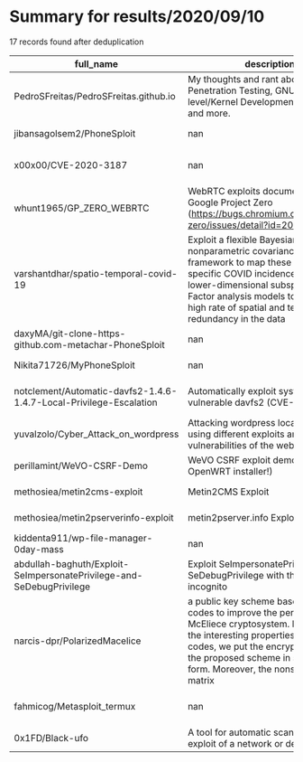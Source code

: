 
# Summary for results/2020/09/10
    
17 records found after deduplication

| full_name | description | html_url | matched_list | matched_count | pushed_at | size | stargazers_count | language | forks_count | vul_ids |
|----------------------------------------------------------------------|-----------------------------------------------------------------------------------------------------------------------------------------------------------------------------------------------------------------------------------------------------------------|-----------------------------------------------------------------------------------------|----------------------------------|-----------------|---------------------------|--------|--------------------|------------|---------------|-------------------|
| PedroSFreitas/PedroSFreitas.github.io | My thoughts and rant about Penetration Testing, GNU/Linux, Low-level/Kernel Development, Exploits and more. | https://github.com/PedroSFreitas/PedroSFreitas.github.io | ['exploit'] | 1 | 2020-09-10 11:18:55+00:00 | 33 | 0 | Ruby | 0 | [] |
| jibansagolsem2/PhoneSploit | nan | https://github.com/jibansagolsem2/PhoneSploit | ['sploit'] | 1 | 2020-09-10 15:47:13+00:00 | 0 | 0 | | 0 | [] |
| x00x00/CVE-2020-3187 | nan | https://github.com/x00x00/CVE-2020-3187 | ['cve-2'] | 1 | 2020-09-10 06:34:29+00:00 | 2 | 0 | nan | 0 | ['CVE-2020-3187'] |
| whunt1965/GP_ZERO_WEBRTC | WebRTC exploits documented by Google Project Zero (https://bugs.chromium.org/p/project-zero/issues/detail?id=2034#c6) | https://github.com/whunt1965/GP_ZERO_WEBRTC | ['exploit'] | 1 | 2020-09-10 22:55:25+00:00 | 35 | 0 | JavaScript | 0 | ['GPZ-2034'] |
| varshantdhar/spatio-temporal-covid-19 | Exploit a flexible Bayesian nonparametric covariance regression framework to map these location-specific COVID incidences onto a lower-dimensional subspace. Use Factor analysis models to exploit the high rate of spatial and temporal redundancy in the data | https://github.com/varshantdhar/spatio-temporal-covid-19 | ['exploit'] | 1 | 2020-09-10 21:41:22+00:00 | 882 | 0 | R | 0 | [] |
| daxyMA/git-clone-https-github.com-metachar-PhoneSploit | nan | https://github.com/daxyMA/git-clone-https-github.com-metachar-PhoneSploit | ['sploit'] | 1 | 2020-09-10 18:58:31+00:00 | 0 | 1 | | 0 | [] |
| Nikita71726/MyPhoneSploit | nan | https://github.com/Nikita71726/MyPhoneSploit | ['sploit'] | 1 | 2020-09-10 18:27:27+00:00 | 9792 | 0 | Python | 0 | [] |
| notclement/Automatic-davfs2-1.4.6-1.4.7-Local-Privilege-Escalation | Automatically exploit systems with vulnerable davfs2 (CVE-2013-4362) | https://github.com/notclement/Automatic-davfs2-1.4.6-1.4.7-Local-Privilege-Escalation | ['exploit'] | 1 | 2020-09-10 16:20:07+00:00 | 4 | 0 | Shell | 0 | ['CVE-2013-4362'] |
| yuvalzolo/Cyber_Attack_on_wordpress | Attacking wordpress local website by using different exploits and vulnerabilities of the web | https://github.com/yuvalzolo/Cyber_Attack_on_wordpress | ['exploit'] | 1 | 2020-09-10 11:16:58+00:00 | 56 | 0 | Python | 0 | [] |
| perillamint/WeVO-CSRF-Demo | WeVO CSRF exploit demo (and OpenWRT installer!) | https://github.com/perillamint/WeVO-CSRF-Demo | ['exploit'] | 1 | 2020-09-10 12:56:02+00:00 | 22453 | 3 | HTML | 0 | [] |
| methosiea/metin2cms-exploit | Metin2CMS Exploit | https://github.com/methosiea/metin2cms-exploit | ['exploit'] | 1 | 2020-09-10 10:44:04+00:00 | 2 | 1 | | 0 | [] |
| methosiea/metin2pserverinfo-exploit | metin2pserver.info Exploit | https://github.com/methosiea/metin2pserverinfo-exploit | ['exploit'] | 1 | 2020-09-10 10:38:36+00:00 | 2 | 0 | | 0 | [] |
| kiddenta911/wp-file-manager-0day-mass | nan | https://github.com/kiddenta911/wp-file-manager-0day-mass | ['0day'] | 1 | 2020-09-10 12:55:16+00:00 | 81 | 3 | Python | 8 | [] |
| abdullah-baghuth/Exploit-SeImpersonatePrivilege-and-SeDebugPrivilege | Exploit SeImpersonatePrivilege and SeDebugPrivilege with the help of incognito | https://github.com/abdullah-baghuth/Exploit-SeImpersonatePrivilege-and-SeDebugPrivilege | ['exploit'] | 1 | 2020-09-10 16:27:31+00:00 | 428 | 0 | C | 0 | [] |
| narcis-dpr/PolarizedMacelice | a public key scheme based on polar codes to improve the performance of McEliece cryptosystem. By exploiting the interesting properties of polar codes, we put the encryption matrix of the proposed scheme in systematic form. Moreover, the nonsingular matrix | https://github.com/narcis-dpr/PolarizedMacelice | ['exploit'] | 1 | 2020-09-10 05:38:45+00:00 | 77 | 2 | C++ | 1 | [] |
| fahmicog/Metasploit_termux | nan | https://github.com/fahmicog/Metasploit_termux | ['metasploit module OR payload'] | 1 | 2020-09-10 13:51:06+00:00 | 6 | 0 | Ruby | 0 | [] |
| 0x1FD/Black-ufo | A tool for automatic scanning and exploit of a network or device | https://github.com/0x1FD/Black-ufo | ['exploit'] | 1 | 2020-09-10 18:27:06+00:00 | 76 | 0 | | 0 | [] |
